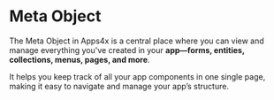 # Meta Object

The Meta Object in Apps4x is a central place where you can view and manage everything you've created in your **app—forms, entities, collections, menus, pages, and more**.

It helps you keep track of all your app components in one single page, making it easy to navigate and manage your app’s structure.